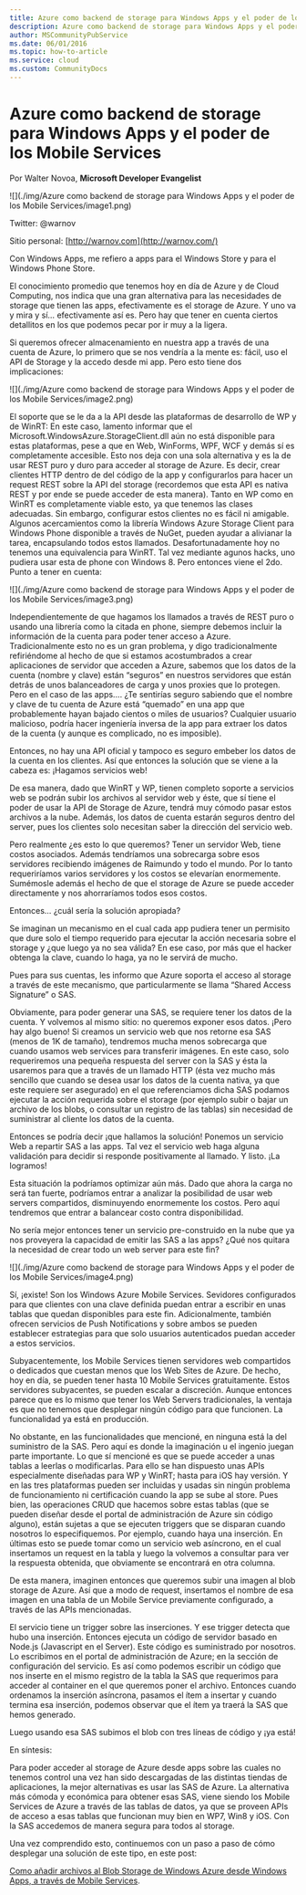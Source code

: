 ```yaml
---
title: Azure como backend de storage para Windows Apps y el poder de los Mobile Services
description: Azure como backend de storage para Windows Apps y el poder de los Mobile Services
author: MSCommunityPubService
ms.date: 06/01/2016
ms.topic: how-to-article
ms.service: cloud
ms.custom: CommunityDocs
---
```







# Azure como backend de storage para Windows Apps y el poder de los Mobile Services

Por Walter Novoa, **Microsoft Developer Evangelist**

![](./img/Azure como backend de storage para Windows Apps y el poder de los Mobile Services/image1.png)

Twitter: @warnov

Sitio personal: [http://warnov.com](http://warnov.com/)

Con Windows Apps, me refiero a apps para el Windows Store y para el
Windows Phone Store.

El conocimiento promedio que tenemos hoy en día de Azure y de Cloud
Computing, nos indica que una gran alternativa para las necesidades de
storage que tienen las apps, efectivamente es el storage de Azure. Y uno
va y mira y sí… efectivamente así es. Pero hay que tener en cuenta
ciertos detallitos en los que podemos pecar por ir muy a la ligera.

Si queremos ofrecer almacenamiento en nuestra app a través de una cuenta
de Azure, lo primero que se nos vendría a la mente es: fácil, uso el API
de Storage y la accedo desde mi app. Pero esto tiene dos implicaciones:

![](./img/Azure como backend de storage para Windows Apps y el poder de los Mobile Services/image2.png)

El soporte que se le da a la API desde las plataformas de desarrollo de
WP y de WinRT: En este caso, lamento informar que el
Microsoft.WindowsAzure.StorageClient.dll aún no está disponible para
estas plataformas, pese a que en Web, WinForms, WPF, WCF y demás sí es
completamente accesible. Esto nos deja con una sola alternativa y es la
de usar REST puro y duro para acceder al storage de Azure. Es decir,
crear clientes HTTP dentro de del código de la app y configurarlos para
hacer un request REST sobre la API del storage (recordemos que esta API
es nativa REST y por ende se puede acceder de esta manera). Tanto en WP
como en WinRT es completamente viable esto, ya que tenemos las clases
adecuadas. Sin embargo, configurar estos clientes no es fácil ni
amigable. Algunos acercamientos como la librería Windows Azure Storage
Client para Windows Phone disponible a través de NuGet, pueden ayudar a
alivianar la tarea, encapsulando todos estos llamados.
Desafortunadamente hoy no tenemos una equivalencia para WinRT. Tal vez
mediante agunos hacks, uno pudiera usar esta de phone con Windows 8.
Pero entonces viene el 2do. Punto a tener en cuenta:

![](./img/Azure como backend de storage para Windows Apps y el poder de los Mobile Services/image3.png)

Independientemente de que hagamos los llamados a través de REST puro o
usando una librería como la citada en phone, siempre debemos incluir la
información de la cuenta para poder tener acceso a Azure.
Tradicionalmente esto no es un gran problema, y digo tradicionalmente
refiriéndome al hecho de que si estamos acostumbrados a crear
aplicaciones de servidor que acceden a Azure, sabemos que los datos de
la cuenta (nombre y clave) están “seguros” en nuestros servidores que
están detrás de unos balanceadores de carga y unos proxies que lo
protegen. Pero en el caso de las apps…. ¿Te sentirías seguro sabiendo
que el nombre y clave de tu cuenta de Azure está “quemado” en una app
que probablemente hayan bajado cientos o miles de usuarios? Cualquier
usuario malicioso, podría hacer ingeniería inversa de la app para
extraer los datos de la cuenta (y aunque es complicado, no es
imposible).

Entonces, no hay una API oficial y tampoco es seguro embeber los datos
de la cuenta en los clientes. Así que entonces la solución que se viene
a la cabeza es: ¡Hagamos servicios web!

De esa manera, dado que WinRT y WP, tienen completo soporte a servicios
web se podrán subir los archivos al servidor web y éste, que sí tiene el
poder de usar la API de Storage de Azure, tendrá muy cómodo pasar estos
archivos a la nube. Además, los datos de cuenta estarán seguros dentro
del server, pues los clientes solo necesitan saber la dirección del
servicio web.

Pero realmente ¿es esto lo que queremos? Tener un servidor Web, tiene
costos asociados. Además tendríamos una sobrecarga sobre esos servidores
recibiendo imágenes de Raimundo y todo el mundo. Por lo tanto
requeriríamos varios servidores y los costos se elevarían enormemente.
Sumémosle además el hecho de que el storage de Azure se puede acceder
directamente y nos ahorraríamos todos esos costos.

Entonces… ¿cuál sería la solución apropiada?

Se imaginan un mecanismo en el cual cada app pudiera tener un permisito
que dure solo el tiempo requerido para ejecutar la acción necesaria
sobre el storage y ¿que luego ya no sea válida? En ese caso, por más que
el hacker obtenga la clave, cuando lo haga, ya no le servirá de mucho.

Pues para sus cuentas, les informo que Azure soporta el acceso al
storage a través de este mecanismo, que particularmente se llama “Shared
Access Signature” o SAS.

Obviamente, para poder generar una SAS, se requiere tener los datos de
la cuenta. Y volvemos al mismo sitio: no queremos exponer esos datos.
¡Pero hay algo bueno! Si creamos un servicio web que nos retorne esa SAS
(menos de 1K de tamaño), tendremos mucha menos sobrecarga que cuando
usamos web services para transferir imágenes. En este caso, solo
requeriremos una pequeña respuesta del server con la SAS y ésta la
usaremos para que a través de un llamado HTTP (ésta vez mucho más
sencillo que cuando se desea usar los datos de la cuenta nativa, ya que
este requiere ser asegurado) en el que referenciamos dicha SAS podamos
ejecutar la acción requerida sobre el storage (por ejemplo subir o bajar
un archivo de los blobs, o consultar un registro de las tablas) sin
necesidad de suministrar al cliente los datos de la cuenta.

Entonces se podría decir ¡que hallamos la solución! Ponemos un servicio
Web a repartir SAS a las apps. Tal vez el servicio web haga alguna
validación para decidir si responde positivamente al llamado. Y listo.
¡La logramos!

Esta situación la podríamos optimizar aún más. Dado que ahora la carga
no será tan fuerte, podríamos entrar a analizar la posibilidad de usar
web servers compartidos, disminuyendo enormemente los costos. Pero aquí
tendremos que entrar a balancear costo contra disponibilidad.

No sería mejor entonces tener un servicio pre-construido en la nube que
ya nos proveyera la capacidad de emitir las SAS a las apps? ¿Qué nos
quitara la necesidad de crear todo un web server para este fin?

![](./img/Azure como backend de storage para Windows Apps y el poder de los Mobile Services/image4.png)

Sí, ¡existe! Son los Windows Azure Mobile Services. Sevidores
configurados para que clientes con una clave definida puedan entrar a
escribir en unas tablas que quedan disponibles para este fin.
Adicionalmente, también ofrecen servicios de Push Notifications y sobre
ambos se pueden establecer estrategias para que solo usuarios
autenticados puedan acceder a estos servicios.

Subyacentemente, los Mobile Services tienen servidores web compartidos o
dedicados que cuestan menos que los Web Sites de Azure. De hecho, hoy en
día, se pueden tener hasta 10 Mobile Services gratuitamente. Estos
servidores subyacentes, se pueden escalar a discreción. Aunque entonces
parece que es lo mismo que tener los Web Servers tradicionales, la
ventaja es que no tenemos que desplegar ningún código para que
funcionen. La funcionalidad ya está en producción.

No obstante, en las funcionalidades que mencioné, en ninguna está la del
suministro de la SAS. Pero aquí es donde la imaginación u el ingenio
juegan parte importante. Lo que sí mencioné es que se puede acceder a
unas tablas a leerlas o modificarlas. Para ello se han dispuesto unas
APIs especialmente diseñadas para WP y WinRT; hasta para iOS hay
versión. Y en las tres plataformas pueden ser incluidas y usadas sin
ningún problema de funcionamiento ni certificación cuando la app se sube
al store. Pues bien, las operaciones CRUD que hacemos sobre estas tablas
(que se pueden diseñar desde el portal de administración de Azure sin
código alguno), están sujetas a que se ejecuten triggers que se disparan
cuando nosotros lo especifiquemos. Por ejemplo, cuando haya una
inserción. En últimas esto se puede tomar como un servicio web
asíncrono, en el cual insertamos un request en la tabla y luego la
volvemos a consultar para ver la respuesta obtenida, que obviamente se
encontrará en otra columna.

De esta manera, imaginen entonces que queremos subir una imagen al blob
storage de Azure. Así que a modo de request, insertamos el nombre de esa
imagen en una tabla de un Mobile Service previamente configurado, a
través de las APIs mencionadas.

El servicio tiene un trigger sobre las inserciones. Y ese trigger
detecta que hubo una inserción. Entonces ejecuta un código de servidor
basado en Node.js (Javascript en el Server). Este código es suministrado
por nosotros. Lo escribimos en el portal de administración de Azure; en
la sección de configuración del servicio. Es así como podemos escribir
un código que nos inserte en el mismo registro de la tabla la SAS que
requerimos para acceder al container en el que queremos poner el
archivo. Entonces cuando ordenamos la inserción asíncrona, pasamos el
ítem a insertar y cuando termina esa inserción, podemos observar que el
ítem ya traerá la SAS que hemos generado.

Luego usando esa SAS subimos el blob con tres líneas de código y ¡ya
está!

En síntesis:

Para poder acceder al storage de Azure desde apps sobre las cuales no
tenemos control una vez han sido descargadas de las distintas tiendas de
aplicaciones, la mejor alternativas es usar las SAS de Azure. La
alternativa más cómoda y económica para obtener esas SAS, viene siendo
los Mobile Services de Azure a través de las tablas de datos, ya que se
proveen APIs de acceso a esas tablas que funcionan muy bien en WP7, Win8
y iOS. Con la SAS accedemos de manera segura para todos al storage.

Una vez comprendido esto, continuemos con un paso a paso de cómo
desplegar una solución de este tipo, en este post:

[Como añadir archivos al Blob Storage de Windows Azure desde Windows
Apps, a través de Mobile
Services](http://blogs.msdn.com/b/warnov/archive/2012/11/10/adicionando-archivos-al-storage-de-azure-apps-con-mobile-services.aspx).


